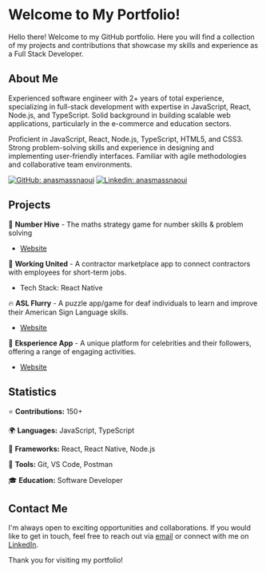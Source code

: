 # Welcome to My Portfolio!

Hello there! Welcome to my GitHub portfolio. Here you will find a collection of my projects and contributions that showcase my skills and experience as a Full Stack Developer. 

## About Me
Experienced software engineer with 2+ years of total experience, specializing in full-stack development with expertise in JavaScript, React, Node.js, and TypeScript. Solid background in building scalable web applications, particularly in the e-commerce and education sectors.

Proficient in JavaScript, React, Node.js, TypeScript, HTML5, and CSS3. Strong problem-solving skills and experience in designing and implementing user-friendly interfaces. Familiar with agile methodologies and collaborative team environments.

[![GitHub: anasmassnaoui](https://img.shields.io/github/followers/anasmassnaoui?label=follow&style=social)](https://github.com/anasmassnaoui)
[![Linkedin: anasmassnaoui](https://img.shields.io/badge/-Anas%20MASSNAOUI-blue?style=flat-square&logo=Linkedin&logoColor=white&link=https://www.linkedin.com/in/anasmassnaoui)](https://www.linkedin.com/in/anasmassnaoui)

## Projects

🐝 **Number Hive** - The maths strategy game for number skills & problem solving
- [Website](https://www.numberhive.app)

💼 **Working United** - A contractor marketplace app to connect contractors with employees for short-term jobs.
- Tech Stack: React Native

🔥 **ASL Flurry** - A puzzle app/game for deaf individuals to learn and improve their American Sign Language skills.
- [Website](https://aslflurry.com)

🚀 **Eksperience App** - A unique platform for celebrities and their followers, offering a range of engaging activities. 
- [Website](https://eksperience.net/)

## Statistics

⭐ **Contributions:** 150+

🌍 **Languages:** JavaScript, TypeScript

🚀 **Frameworks:** React, React Native, Node.js

🔧 **Tools:** Git, VS Code, Postman

🎓 **Education:** Software Developer

## Contact Me
I'm always open to exciting opportunities and collaborations. If you would like to get in touch, feel free to reach out via [email](mailto:anasmassnaoui@gmail.com) or connect with me on [LinkedIn](https://www.linkedin.com/in/anasmassnaoui).

Thank you for visiting my portfolio!
